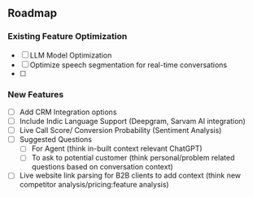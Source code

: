 ## Roadmap

### Existing Feature Optimization
- [ ] LLM Model Optimization
- [ ] Optimize speech segmentation for real-time conversations
- [ ] 

### New Features
- [ ] Add CRM Integration options
- [ ] Include Indic Language Support (Deepgram, Sarvam AI integration)
- [ ] Live Call Score/ Conversion Probability (Sentiment Analysis)
- [ ] Suggested Questions
	- [ ] For Agent (think in-built context relevant ChatGPT)
	- [ ] To ask to potential customer (think personal/problem related questions based on conversation context)
- [ ] Live website link parsing for B2B clients to add context (think new competitor analysis/pricing:feature analysis)